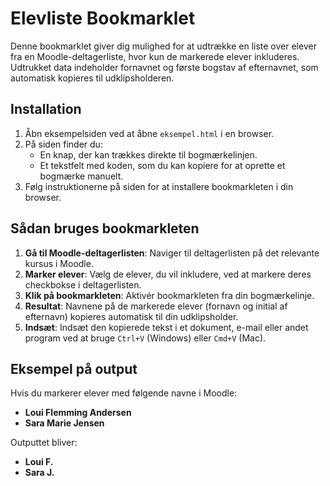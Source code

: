 # Elevliste Bookmarklet

Denne bookmarklet giver dig mulighed for at udtrække en liste over elever fra en Moodle-deltagerliste, hvor kun de markerede elever inkluderes. Udtrukket data indeholder fornavnet og første bogstav af efternavnet, som automatisk kopieres til udklipsholderen.

## Installation

1. Åbn eksempelsiden ved at åbne `eksempel.html` i en browser.
2. På siden finder du:
   - En knap, der kan trækkes direkte til bogmærkelinjen.
   - Et tekstfelt med koden, som du kan kopiere for at oprette et bogmærke manuelt.
3. Følg instruktionerne på siden for at installere bookmarkleten i din browser.

## Sådan bruges bookmarkleten

1. **Gå til Moodle-deltagerlisten**: Naviger til deltagerlisten på det relevante kursus i Moodle.
2. **Marker elever**: Vælg de elever, du vil inkludere, ved at markere deres checkbokse i deltagerlisten.
3. **Klik på bookmarkleten**: Aktivér bookmarkleten fra din bogmærkelinje.
4. **Resultat**: Navnene på de markerede elever (fornavn og initial af efternavn) kopieres automatisk til din udklipsholder.
5. **Indsæt**: Indsæt den kopierede tekst i et dokument, e-mail eller andet program ved at bruge `Ctrl+V` (Windows) eller `Cmd+V` (Mac).

## Eksempel på output

Hvis du markerer elever med følgende navne i Moodle:
- **Loui Flemming Andersen**
- **Sara Marie Jensen**

Outputtet bliver:
- **Loui F.**
- **Sara J.**